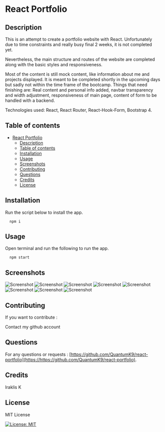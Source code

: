 
# React Portfolio

## Description
This is an attempt to create a portfolio website with React. Unfortunately due to time constraints and really busy final 2 weeks, it is not completed yet. 

Nevertheless, the main structure and routes of the website are completed along with the basic styles and responsiveness. 

Most of the content is still mock content, like information about me and projects displayed. It is meant to be completed shortly in the upcoming days but sadly not within the time frame of the bootcamp. Things that need finishing are: Real content and personal info added, navbar transparency and width adjustment, responsiveness of main page, content of form to be handled with a backend.

Technologies used: React, React Router, React-Hook-Form, Bootstrap 4. 


## Table of contents
- [React Portfolio](#react-portfolio)
  - [Description](#description)
  - [Table of contents](#table-of-contents)
  - [Installation](#installation)
  - [Usage](#usage)
  - [Screenshots](#screenshots)
  - [Contributing](#contributing)
  - [Questions](#questions)
  - [Credits](#credits)
  - [License](#license)


## Installation 

Run the script below to install the app.
```
  npm i 
```



## Usage

Open terminal and run the following to run the app.
```
  npm start
```



## Screenshots

![Screenshot](src/assets/screen1.png)
![Screenshot](src/assets/screen2.png)
![Screenshot](src/assets/screen3.png)
![Screenshot](src/assets/screen4.png)
![Screenshot](src/assets/screen5.png)
![Screenshot](src/assets/screen6.png)
![Screenshot](src/assets/screen7.png)
![Screenshot](src/assets/screen8.png)

## Contributing

If you want to contribute : 

Contact my github account


## Questions

For any questions or requests : [https://github.com/QuantumK9/react-portfolio](https://https://github.com/QuantumK9/react-portfolio).

## Credits

Iraklis K


## License 

MIT License

[![License: MIT](https://img.shields.io/badge/License-MIT-yellow.svg)](https://opensource.org/licenses/MIT)
  
